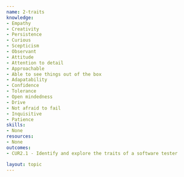 ```yaml
---
name: 2-traits
knowledge:
- Empathy
- Creativity
- Persistence
- Curious
- Scepticism
- Observant
- Attitude
- Attention to detail
- Approachable
- Able to see things out of the box
- Adapatability
- Confidence
- Tolerance
- Open mindedness 
- Drive
- Not afraid to fail
- Inquisitive
- Patience
skills:
- None
resources:
- None
outcomes:
- CUR2.1 - Identify and explore the traits of a software tester

layout: topic
---
```

